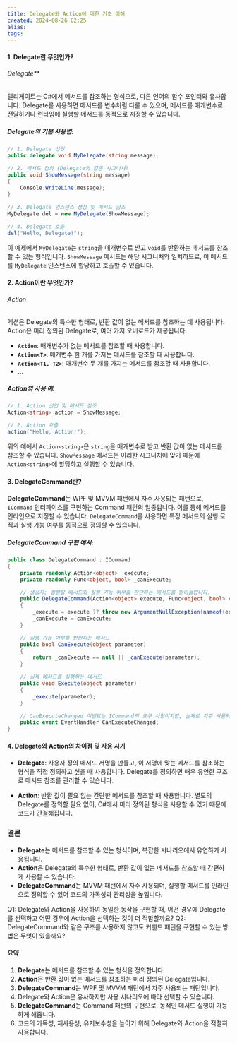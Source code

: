 ```yaml
---
title: Delegate와 Action에 대한 기초 이해
created: 2024-08-26 02:25
alias:
tags:
---
```

#### 1. **Delegate란 무엇인가?**

###### Delegate**
델리게이트는 C#에서 메서드를 참조하는 형식으로, 다른 언어의 함수 포인터와 유사합니다. Delegate를 사용하면 메서드를 변수처럼 다룰 수 있으며, 메서드를 매개변수로 전달하거나 런타임에 실행할 메서드를 동적으로 지정할 수 있습니다.

##### Delegate의 기본 사용법:

```csharp
// 1. Delegate 선언
public delegate void MyDelegate(string message);

// 2. 메서드 정의 (Delegate와 같은 시그니처)
public void ShowMessage(string message)
{
    Console.WriteLine(message);
}

// 3. Delegate 인스턴스 생성 및 메서드 참조
MyDelegate del = new MyDelegate(ShowMessage);

// 4. Delegate 호출
del("Hello, Delegate!");
```

이 예제에서 `MyDelegate`는 `string`을 매개변수로 받고 `void`를 반환하는 메서드를 참조할 수 있는 형식입니다. `ShowMessage` 메서드는 해당 시그니처와 일치하므로, 이 메서드를 `MyDelegate` 인스턴스에 할당하고 호출할 수 있습니다.

#### 2. **Action이란 무엇인가?**

###### Action
액션은 Delegate의 특수한 형태로, 반환 값이 없는 메서드를 참조하는 데 사용됩니다. Action은 미리 정의된 Delegate로, 여러 가지 오버로드가 제공됩니다.

- **`Action`**: 매개변수가 없는 메서드를 참조할 때 사용합니다.
- **`Action<T>`**: 매개변수 한 개를 가지는 메서드를 참조할 때 사용합니다.
- **`Action<T1, T2>`**: 매개변수 두 개를 가지는 메서드를 참조할 때 사용합니다.
- ...

##### Action의 사용 예:

```csharp
// 1. Action 선언 및 메서드 참조
Action<string> action = ShowMessage;

// 2. Action 호출
action("Hello, Action!");
```

위의 예에서 `Action<string>`은 `string`을 매개변수로 받고 반환 값이 없는 메서드를 참조할 수 있습니다. `ShowMessage` 메서드는 이러한 시그니처에 맞기 때문에 `Action<string>`에 할당하고 실행할 수 있습니다.

#### 3. **DelegateCommand란?**

**DelegateCommand**는 WPF 및 MVVM 패턴에서 자주 사용되는 패턴으로, `ICommand` 인터페이스를 구현하는 Command 패턴의 일종입니다. 이를 통해 메서드를 인라인으로 지정할 수 있습니다. `DelegateCommand`를 사용하면 특정 메서드의 실행 로직과 실행 가능 여부를 동적으로 정의할 수 있습니다.

##### DelegateCommand 구현 예시:

```csharp
public class DelegateCommand : ICommand
{
    private readonly Action<object> _execute;
    private readonly Func<object, bool> _canExecute;

    // 생성자: 실행할 메서드와 실행 가능 여부를 판단하는 메서드를 받아들입니다.
    public DelegateCommand(Action<object> execute, Func<object, bool> canExecute = null)
    {
        _execute = execute ?? throw new ArgumentNullException(nameof(execute));
        _canExecute = canExecute;
    }

    // 실행 가능 여부를 반환하는 메서드
    public bool CanExecute(object parameter)
    {
        return _canExecute == null || _canExecute(parameter);
    }

    // 실제 메서드를 실행하는 메서드
    public void Execute(object parameter)
    {
        _execute(parameter);
    }

    // CanExecuteChanged 이벤트는 ICommand의 요구 사항이지만, 실제로 자주 사용되지는 않습니다.
    public event EventHandler CanExecuteChanged;
}
```

#### 4. **Delegate와 Action의 차이점 및 사용 시기**

- **Delegate**: 사용자 정의 메서드 서명을 만들고, 이 서명에 맞는 메서드를 참조하는 형식을 직접 정의하고 싶을 때 사용합니다. Delegate를 정의하면 매우 유연한 구조로 메서드 참조를 관리할 수 있습니다.
  
- **Action**: 반환 값이 필요 없는 간단한 메서드를 참조할 때 사용합니다. 별도의 Delegate를 정의할 필요 없이, C#에서 미리 정의된 형식을 사용할 수 있기 때문에 코드가 간결해집니다.

### 결론

- **Delegate**는 메서드를 참조할 수 있는 형식이며, 복잡한 시나리오에서 유연하게 사용됩니다.
- **Action**은 Delegate의 특수한 형태로, 반환 값이 없는 메서드를 참조할 때 간편하게 사용할 수 있습니다.
- **DelegateCommand**는 MVVM 패턴에서 자주 사용되며, 실행할 메서드를 인라인으로 정의할 수 있어 코드의 가독성과 관리성을 높입니다.

Q1: Delegate와 Action을 사용하여 동일한 동작을 구현할 때, 어떤 경우에 Delegate를 선택하고 어떤 경우에 Action을 선택하는 것이 더 적합할까요?
Q2: DelegateCommand와 같은 구조를 사용하지 않고도 커맨드 패턴을 구현할 수 있는 방법은 무엇이 있을까요?

#### 요약
1. **Delegate**는 메서드를 참조할 수 있는 형식을 정의합니다.
2. **Action**은 반환 값이 없는 메서드를 참조하는 미리 정의된 Delegate입니다.
3. **DelegateCommand**는 WPF 및 MVVM 패턴에서 자주 사용되는 패턴입니다.
4. Delegate와 Action은 유사하지만 사용 시나리오에 따라 선택할 수 있습니다.
5. **DelegateCommand**는 Command 패턴의 구현으로, 동적인 메서드 실행이 가능하게 해줍니다.
6. 코드의 가독성, 재사용성, 유지보수성을 높이기 위해 Delegate와 Action을 적절히 사용합니다.
